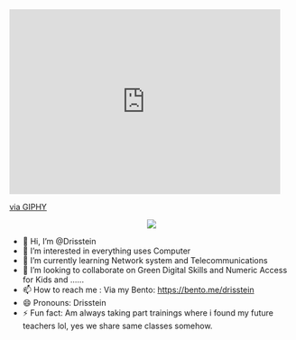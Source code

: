 <iframe src="https://giphy.com/embed/WUxEEsQVMT1f95fb05" width="480" height="328" frameBorder="0" class="giphy-embed" allowFullScreen></iframe><p><a href="https://giphy.com/stickers/aworkplus-masyaallah-tabarakallah-WUxEEsQVMT1f95fb05">via GIPHY</a></p>
<p align="center">
  <img src="https://capsule-render.vercel.app/api?text=Hey Everyone!🕹️&animation=fadeIn&type=waving&color=gradient&height=100"/>
</p>

- 👋 Hi, I’m @Drisstein
- 👀 I’m interested in everything uses Computer 
- 🌱 I’m currently learning Network system and Telecommunications
- 💞️ I’m looking to collaborate on Green Digital Skills and Numeric Access for Kids and ......
- 📫 How to reach me : Via my Bento: https://bento.me/drisstein
- 😄 Pronouns: Drisstein
- ⚡ Fun fact: Am always taking part trainings where i found my future teachers lol, yes we share same classes somehow.


